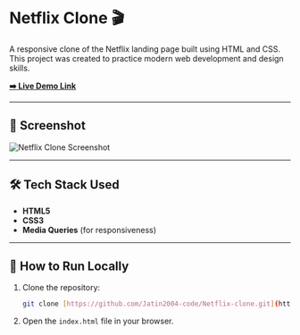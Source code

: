 # Netflix Clone 🎬

A responsive clone of the Netflix landing page built using HTML and CSS. This project was created to practice modern web development and design skills.

**[➡️ Live Demo Link](YOUR_LIVE_DEMO_LINK_HERE)**

---

## 📸 Screenshot

![Netflix Clone Screenshot](./images/screenshot.png)

---

## 🛠️ Tech Stack Used

- **HTML5**
- **CSS3**
- **Media Queries** (for responsiveness)

---

## 🚀 How to Run Locally

1.  Clone the repository:
    ```bash
    git clone [https://github.com/Jatin2004-code/Netflix-clone.git](https://github.com/Jatin2004-code/Netflix-clone.git)
    ```
2.  Open the `index.html` file in your browser.
